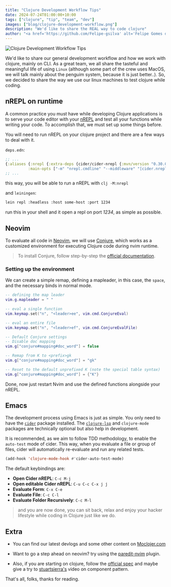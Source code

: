 ```yaml
---
title: "Clojure Development Workflow Tips"
date: 2024-07-24T01:00:00+10:00
tags: ["clojure", "tip", "team", "dev"]
images: ["blog/clojure-development-workflow.png"]
description: "We'd like to share the REAL way to code clojure"
author: "<a href='https://github.com/Felipe-gsilva' alt='Felipe Gomes da Silva content author' target='_blank'>Felipe Gomes</a>"
---
```


![Clojure Development Workflow Tips](/blog/clojure-development-workflow.png?width=50%)

We'd like to share our general development workflow and how we work with clojure, mainly on CLI. As a great team, we all share the tasteful and meaningful life of using `Linux` (although some part of the crew uses MacOS, we will talk mainly about the penguim system, because it is just better..). So, we decided to share the way we use our linux machines to test clojure while coding.


## nREPL on runtime
A common practice you must have while developing Clojure applications is to serve your code editor with your [nREPL](https://github.com/nrepl/nREPL) and test all your functions while writing your code.
To accomplish that, we must set up some things before.

You will need to run nREPL on your clojure project and there are a few ways to deal with it.

`deps.edn`:

```clj
;; ...
{:aliases {:nrepl {:extra-deps {cider/cider-nrepl {:mvn/version "0.30.0"}}
          :main-opts ["-m" "nrepl.cmdline" "--middleware" "[cider.nrepl/cider-middleware]"]}}}
;; ...
```
this way, you will be able to run a nREPL with `clj -M:nrepl`

and `leiningen`:
``` bash
lein repl :headless :host some-host :port 1234
```
run this in your shell and it open a repl on port *1234*, as simple as possible.

## Neovim

To evaluate all code in [Neovim](https://neovim.io/), we will use [Conjure](https://github.com/Olical/conjure), which works as a customized environment for executing Clojure code during nvim runtime.

> To install Conjure, follow step-by-step the [official documentation](https://github.com/Olical/conjure?tab=readme-ov-file#installation).

### Setting up the environment

We can create a simple remap, defining a mapleader, in this case, the `space`, and the necessary binds in normal mode.

```lua
-- defining the map leader
vim.g.mapleader = " "

-- eval a single function
vim.keymap.set("n", "<leader>ee", vim.cmd.ConjureEval)

-- eval an entire file
vim.keymap.set("n", "<leader>ef", vim.cmd.ConjureEvalFile)

-- Default Conjure settings
-- Disable doc mapping
vim.g["conjure#mapping#doc_word"] = false

-- Remap from K to <prefix>gk
vim.g["conjure#mapping#doc_word"] = "gk"

-- Reset to the default unprefixed K (note the special table syntax)
vim.g["conjure#mapping#doc_word"] = {"K"}
```

Done, now just restart Nvim and use the defined functions alongside your nREPL.

## Emacs

The development process using Emacs is just as simple. You only need to have the [`cider`](https://github.com/clojure-emacs/cider) package installed. The [`clojure-lsp`](https://clojure-lsp.io) and `clojure-mode` packages are technically optional but also help in development.

It is recommended, as we aim to follow TDD methodology, to enable the `auto-test` mode of cider. This way, when you evaluate a file or group of files, cider will automatically re-evaluate and run any related tests.

```lisp
(add-hook 'clojure-mode-hook #'cider-auto-test-mode)
```

The default keybindings are:

- **Open Cider nREPL**: `C-c M-j`
- **Open editable Cider nREPL**: `C-u C-c C-x j j`
- **Evaluate Form**: `C-x C-e`
- **Evaluate File**: `C-c C-l`
- **Evaluate Folder Recursively**: `C-c M-l`

> and you are now done, you can sit back, relax and enjoy your hacker lifestyle while coding in Clojure just like we do.

## Extra

- You can find our latest devlogs and some other content on [Moclojer.com](https://www.moclojer.com/blog/) 

- Want to go a step ahead on neovim? try using the [paredit-nvim](https://github.com/julienvincent/nvim-paredit) plugin.

- Also, if you are starting on clojure, follow the [official spec](https://clojure.org/guides/install_clojure) and maybe give a try to [stuartsierra's](https://www.youtube.com/watch?v=13cmHf_kt-Q) video on component pattern.

That's all, folks, thanks for reading.
